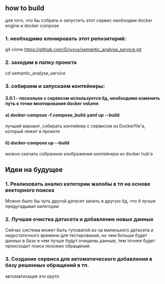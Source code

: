 ## how to build
для того, что бы собрать и запустить этот сервис необходим docker engine и docker compose

### 1. необходимо клонировать этот репозиторий:
git clone https://github.com/Grivvus/semantic_analyse_service.git

### 2. заходим в папку проекта
cd semantic_analyse_service

### 3. собираем и запускаем контейнеры:
#### 3.0.1 - посколько с сервисом используется бд, необходимо изменить путь к точке монтирования docker volume
#### a) docker-compose -f compose_build.yaml up --build
лучший вариант, собирать контейнер с сервисом из Dockerfile'а, который лежит в проекте
#### б) docker-compose up --build
можно скачать собранное изображения контейнера из docker hub'а


## Идеи на будущее

### 1. Реализовать анализ категории жалобы в тп на основе векторного поиска
Можно было бы чуть другой датасет залить в другую бд, что б лучше предугадывал категории
### 2. Лучшая очистка датасета и добавление новых данных
Сейчас система может быть туповатой из-за маленького датасета и недостаточного времени для тестирования, но чем больше будет данных в базе и чем лучше будут очищены данные, тем точнее будет происходит поиск похожих обращений.
### 3. Создание сервиса для автоматического добавления в базу решенных обращений в тп.
автоматизация это круто
